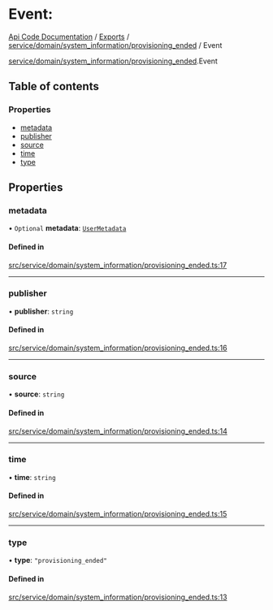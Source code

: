 # Event: 
 
[Api Code Documentation](../README.md) / [Exports](../modules.md) / [service/domain/system\_information/provisioning\_ended](../modules/service_domain_system_information_provisioning_ended.md) / Event

[service/domain/system\_information/provisioning\_ended](../modules/service_domain_system_information_provisioning_ended.md).Event

## Table of contents

### Properties

- [metadata](service_domain_system_information_provisioning_ended.Event.md#metadata)
- [publisher](service_domain_system_information_provisioning_ended.Event.md#publisher)
- [source](service_domain_system_information_provisioning_ended.Event.md#source)
- [time](service_domain_system_information_provisioning_ended.Event.md#time)
- [type](service_domain_system_information_provisioning_ended.Event.md#type)

## Properties

### metadata

• `Optional` **metadata**: [`UserMetadata`](../modules/service_domain_metadata.md#usermetadata)

#### Defined in

[src/service/domain/system_information/provisioning_ended.ts:17](https://github.com/openkfw/TruBudget/blob/90402cb/api/src/service/domain/system_information/provisioning_ended.ts#L17)

___

### publisher

• **publisher**: `string`

#### Defined in

[src/service/domain/system_information/provisioning_ended.ts:16](https://github.com/openkfw/TruBudget/blob/90402cb/api/src/service/domain/system_information/provisioning_ended.ts#L16)

___

### source

• **source**: `string`

#### Defined in

[src/service/domain/system_information/provisioning_ended.ts:14](https://github.com/openkfw/TruBudget/blob/90402cb/api/src/service/domain/system_information/provisioning_ended.ts#L14)

___

### time

• **time**: `string`

#### Defined in

[src/service/domain/system_information/provisioning_ended.ts:15](https://github.com/openkfw/TruBudget/blob/90402cb/api/src/service/domain/system_information/provisioning_ended.ts#L15)

___

### type

• **type**: ``"provisioning_ended"``

#### Defined in

[src/service/domain/system_information/provisioning_ended.ts:13](https://github.com/openkfw/TruBudget/blob/90402cb/api/src/service/domain/system_information/provisioning_ended.ts#L13)
